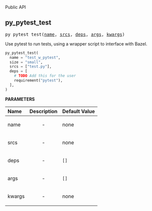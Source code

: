 <!-- Generated with Stardoc: http://skydoc.bazel.build -->

Public API

<a id="py_pytest_test"></a>

## py_pytest_test

<pre>
py_pytest_test(<a href="#py_pytest_test-name">name</a>, <a href="#py_pytest_test-srcs">srcs</a>, <a href="#py_pytest_test-deps">deps</a>, <a href="#py_pytest_test-args">args</a>, <a href="#py_pytest_test-kwargs">kwargs</a>)
</pre>

Use pytest to run tests, using a wrapper script to interface with Bazel.

```py
py_pytest_test(
  name = "test_w_pytest",
  size = "small",
  srcs = ["test.py"],
  deps = [
    # TODO Add this for the user
    requirement("pytest"),
  ],
)
```

**PARAMETERS**


| Name  | Description | Default Value |
| :------------- | :------------- | :------------- |
| <a id="py_pytest_test-name"></a>name |  <p align="center"> - </p>   |  none |
| <a id="py_pytest_test-srcs"></a>srcs |  <p align="center"> - </p>   |  none |
| <a id="py_pytest_test-deps"></a>deps |  <p align="center"> - </p>   |  <code>[]</code> |
| <a id="py_pytest_test-args"></a>args |  <p align="center"> - </p>   |  <code>[]</code> |
| <a id="py_pytest_test-kwargs"></a>kwargs |  <p align="center"> - </p>   |  none |


